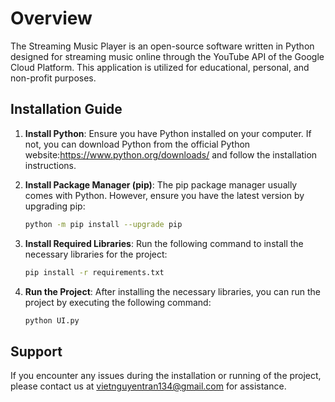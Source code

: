 # Overview

The Streaming Music Player is an open-source software written in Python designed for streaming music online through the YouTube API of the Google Cloud Platform. 
This application is utilized for educational, personal, and non-profit purposes.

## Installation Guide

1. **Install Python**: Ensure you have Python installed on your computer. If not, you can download Python from the official Python website:https://www.python.org/downloads/ and follow the installation instructions.

2. **Install Package Manager (pip)**: The pip package manager usually comes with Python. However, ensure you have the latest version by upgrading pip:
    ```bash
    python -m pip install --upgrade pip
    ```

3. **Install Required Libraries**: Run the following command to install the necessary libraries for the project:
    ```bash
    pip install -r requirements.txt
    ```
4. **Run the Project**: After installing the necessary libraries, you can run the project by executing the following command:
    ```bash
    python UI.py
    ```
## Support
If you encounter any issues during the installation or running of the project, please contact us at vietnguyentran134@gmail.com for assistance.
